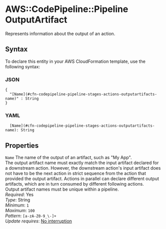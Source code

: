 # AWS::CodePipeline::Pipeline OutputArtifact<a name="aws-properties-codepipeline-pipeline-stages-actions-outputartifacts"></a>

Represents information about the output of an action\.

## Syntax<a name="aws-properties-codepipeline-pipeline-stages-actions-outputartifacts-syntax"></a>

To declare this entity in your AWS CloudFormation template, use the following syntax:

### JSON<a name="aws-properties-codepipeline-pipeline-stages-actions-outputartifacts-syntax.json"></a>

```
{
  "[Name](#cfn-codepipeline-pipeline-stages-actions-outputartifacts-name)" : String
}
```

### YAML<a name="aws-properties-codepipeline-pipeline-stages-actions-outputartifacts-syntax.yaml"></a>

```
  [Name](#cfn-codepipeline-pipeline-stages-actions-outputartifacts-name): String
```

## Properties<a name="aws-properties-codepipeline-pipeline-stages-actions-outputartifacts-properties"></a>

`Name` <a name="cfn-codepipeline-pipeline-stages-actions-outputartifacts-name"></a>
The name of the output of an artifact, such as "My App"\.  
The output artifact name must exactly match the input artifact declared for a downstream action\. However, the downstream action's input artifact does not have to be the next action in strict sequence from the action that provided the output artifact\. Actions in parallel can declare different output artifacts, which are in turn consumed by different following actions\.  
Output artifact names must be unique within a pipeline\.  
_Required_: Yes  
_Type_: String  
_Minimum_: `1`  
_Maximum_: `100`  
_Pattern_: `[a-zA-Z0-9_\-]+`  
_Update requires_: [No interruption](https://docs.aws.amazon.com/AWSCloudFormation/latest/UserGuide/using-cfn-updating-stacks-update-behaviors.html#update-no-interrupt)
